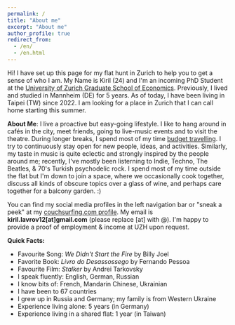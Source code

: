 ```yaml
---
permalink: /
title: "About me"
excerpt: "About me"
author_profile: true
redirect_from: 
  - /en/
  - /en.html
---
```


Hi! I have set up this page for my flat hunt in Zurich to help you to get a sense of who I am. My Name is Kiril (24) and I'm an incoming PhD Student at the [University of Zurich Graduate School of Economics](https://www.econ.uzh.ch/en/study/phd/zurichgse.html). Previously, I lived and studied in Mannheim (DE) for 5 years. As of today, I have been living in Taipei (TW) since 2022. I am looking for a place in Zurich that I can call home starting this summer.

**About Me**: I live a proactive but easy-going lifestyle. I like to hang around in cafés in the city, meet friends, going to live-music events and to visit the theatre. During longer breaks, I spend most of my time [budget travelling](https://klavrov98.github.io/travel/). I try to continuously stay open for new people, ideas, and activities. Similarly, my taste in music is quite eclectic and strongly inspired by the people around me; recently, I've mostly been listerning to Indie, Techno, The Beatles, & 70's Turkish psychodelic rock. I spend most of my time outside the flat but I'm down to join a space, where we occasionally cook together, discuss all kinds of obscure topics over a glass of wine, and perhaps care together for a balcony garden. :)

You can find my social media profiles in the left navigation bar or "sneak a peek" at my [couchsurfing.com profile](https://www.couchsurfing.com/people/kiril-lavrov). My email is **kiril.lavrov12[at]gmail.com** (please replace [at] with @). I'm happy to provide a proof of employment & income at UZH upon request.

**Quick Facts:** 
- Favourite Song: _We Didn't Start the Fire_ by Billy Joel
- Favorite Book: _Livro do Desassossego_ by Fernando Pessoa
- Favourite Film: _Stalker_ by Andrei Tarkovsky
- I speak fluently: English, German, Russian
- I know bits of: French, Mandarin Chinese, Ukrainian
- I have been to 67 countries 
- I grew up in Russia and Germany; my family is from Western Ukraine
- Experience living alone: 5 years (in Germany)
- Experience living in a shared flat: 1 year (in Taiwan)





